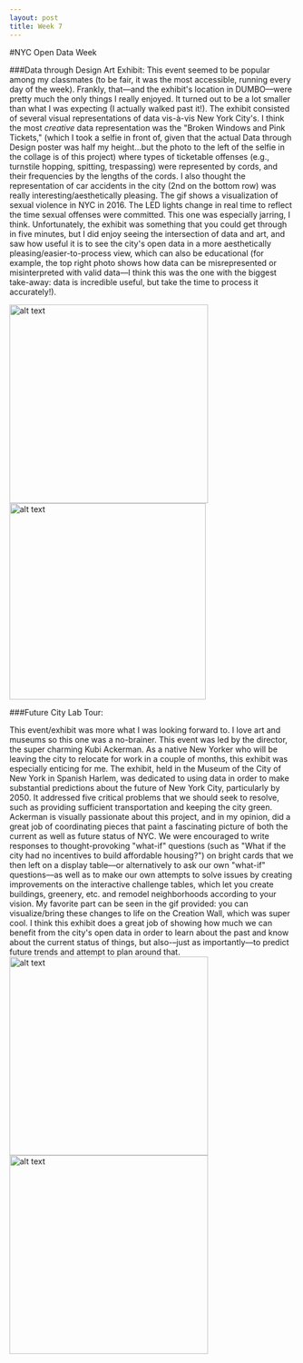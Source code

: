```yaml
---
layout: post
title: Week 7
---
```


#NYC Open Data Week

###Data through Design Art Exhibit:
This event seemed to be popular among my classmates (to be fair, it was the most accessible, running every day of the week). Frankly, that––and the exhibit's location in DUMBO––were pretty much the only things I really enjoyed. It turned out to be a lot smaller than what I was expecting (I actually walked past it!). The exhibit consisted of several visual representations of data vis-à-vis New York City's. I think the most *creative* data representation was the "Broken Windows and Pink Tickets," (which I took a selfie in front of, given that the actual Data through Design poster was half my height...but the photo to the left of the selfie in the collage is of this project) where types of ticketable offenses (e.g., turnstile hopping, spitting, trespassing) were represented by cords, and their frequencies by the lengths of the cords. I also thought the representation of car accidents in the city (2nd on the bottom row) was really interesting/aesthetically pleasing. The gif shows a visualization of sexual violence in NYC in 2016. The LED lights change in real time to reflect the time sexual offenses were committed. This one was especially jarring, I think. Unfortunately, the exhibit was something that you could get through in five minutes, but I did enjoy seeing the intersection of data and art, and saw how useful it is to see the city's open data in a more aesthetically pleasing/easier-to-process view, which can also be educational (for example, the top right photo shows how data can be misrepresented or misinterpreted with valid data––I think this was the one with the biggest take-away: data is incredible useful, but take the time to process it accurately!).

<img src="https://github.com/nyu-ossd-s18/jad626-weekly/blob/master/images/post_images/IMG_1699.png?raw=true" alt="alt text" width="350" height="350"><img src="https://github.com/nyu-ossd-s18/jad626-weekly/blob/master/images/post_images/2016sv.gif?raw=true" alt="alt text" width="346" height="346">


###Future City Lab Tour:

This event/exhibit was more what I was looking forward to. I love art and museums so this one was a no-brainer. This event was led by the director, the super charming Kubi Ackerman. As a native New Yorker who will be leaving the city to relocate for work in a couple of months, this exhibit was especially enticing for me. The exhibit, held in the Museum of the City of New York in Spanish Harlem, was dedicated to using data in order to make substantial predictions about the future of New York City, particularly by 2050. It addressed five critical problems that we should seek to resolve, such as providing sufficient transportation and keeping the city green. Ackerman is visually passionate about this project, and in my opinion, did a great job of coordinating pieces that paint a fascinating picture of both the current as well as future status of NYC. We were encouraged to write responses to thought-provoking "what-if" questions (such as "What if the city had no incentives to build affordable housing?") on bright cards that we then left on a display table––or alternatively to ask our own "what-if" questions––as well as to make our own attempts to solve issues by creating improvements on the interactive challenge tables, which let you create buildings, greenery, etc. and remodel neighborhoods according to your vision. My favorite part can be seen in the gif provided: you can visualize/bring these changes to life on the Creation Wall, which was super cool. I think this exhibit does a great job of showing how much we can benefit from the city's open data in order to learn about the past and know about the current status of things, but also-–just as importantly––to predict future trends and attempt to plan around that.
<img src="https://github.com/nyu-ossd-s18/jad626-weekly/blob/master/images/post_images/IMG_1693.png?raw=true" alt="alt text" width="350" height="350"><img src="https://github.com/nyu-ossd-s18/jad626-weekly/blob/master/images/post_images/nyc2050.gif?raw=true" alt="alt text" width="350" height="350">
